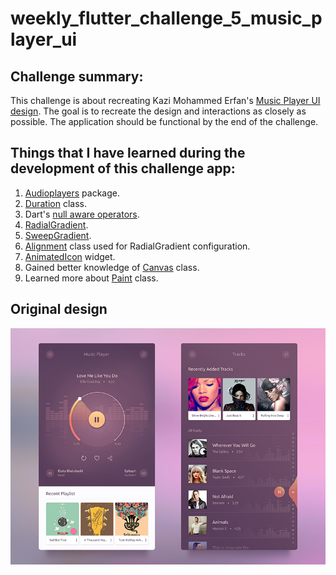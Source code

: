 # weekly_flutter_challenge_5_music_player_ui

## Challenge summary:
This challenge is about recreating Kazi Mohammed Erfan's [Music Player UI design](https://www.uplabs.com/posts/free-music-player-ui). The goal is to recreate the design and interactions as closely as possible. The application should be functional by the end of the challenge.



## Things that I have learned during the development of this challenge app:
1. [Audioplayers](https://pub.dev/packages/audioplayers) package.
2. [Duration](https://api.flutter.dev/flutter/dart-core/Duration-class.html) class.
3. Dart's [null aware operators](https://dart.dev/codelabs/dart-cheatsheet#null-aware-operators).
4. [RadialGradient](https://api.flutter.dev/flutter/painting/RadialGradient-class.html).
5. [SweepGradient](https://api.flutter.dev/flutter/painting/SweepGradient-class.html).
5. [Alignment](https://api.flutter.dev/flutter/painting/Alignment-class.html) class used for RadialGradient configuration.
6. [AnimatedIcon](https://api.flutter.dev/flutter/material/AnimatedIcon-class.html) widget.
7. Gained better knowledge of [Canvas](https://api.flutter.dev/flutter/dart-ui/Canvas-class.html) class.
8. Learned more about [Paint](https://api.flutter.dev/flutter/dart-ui/Paint-class.html) class.

## Original design
[![Original design](https://github.com/JKPK/weekly_flutter_challenge_5_music_player_ui/blob/master/original_design.png?raw=true)](https://www.uplabs.com/posts/free-music-player-ui)